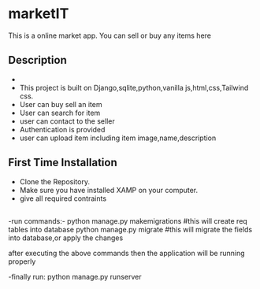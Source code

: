 # marketIT 
This is a online market app. You can sell or buy any items here


## Description
- 
- This project is built on Django,sqlite,python,vanilla js,html,css,Tailwind css.
- User can buy sell an item
- User can search for item
- user can contact to the seller
- Authentication is provided
- user can upload item including item image,name,description 

## First Time Installation
- Clone the Repository.
- Make sure you have installed XAMP on your computer.
- give all required contraints

##
-run commands:-
 python manage.py makemigrations        #this will create req tables into database
 python manage.py migrate                #this will migrate the fields into database,or apply the changes
 
 after executing the above commands then the application will be running properly

-finally run:
python manage.py runserver 
 
 
